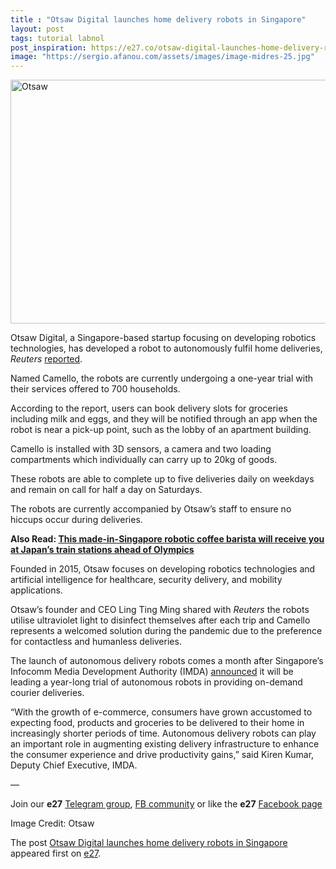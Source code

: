 ```yaml
---
title : "Otsaw Digital launches home delivery robots in Singapore"
layout: post
tags: tutorial labnol
post_inspiration: https://e27.co/otsaw-digital-launches-home-delivery-robots-in-singapore-20210412/
image: "https://sergio.afanou.com/assets/images/image-midres-25.jpg"
---
```


<img loading="lazy" class="aligncenter size-full wp-image-413867" src="https://e27.co/wp-content/uploads/2021/04/otsaw.jpg" alt="Otsaw" width="690" height="390" />
<p>Otsaw Digital, a Singapore-based startup focusing on developing robotics technologies, has developed a robot to autonomously fulfil home deliveries, <em>Reuters</em> <a rel="follow" href="https://www.reuters.com/article/us-singapore-robot-delivery/run-out-of-milk-robots-on-call-for-singapore-home-deliveries-idUSKBN2BZ02S">reported</a>.</p>
<p>Named Camello, the robots are currently undergoing a one-year trial with their services offered to 700 households.</p>
<p>According to the report, users can book delivery slots for groceries including milk and eggs, and they will be notified through an app when the robot is near a pick-up point, such as the lobby of an apartment building.</p>
<p>Camello is installed with 3D sensors, a camera and two loading compartments which individually can carry up to 20kg of goods.</p>
<p>These robots are able to complete up to five deliveries daily on weekdays and remain on call for half a day on Saturdays.</p>
<p>The robots are currently accompanied by Otsaw&#8217;s staff to ensure no hiccups occur during deliveries.</p>
<p><strong>Also Read: <a rel="follow" href="https://e27.co/this-made-in-singapore-robotic-coffee-barista-will-receive-you-at-japans-train-stations-ahead-of-olympics-20210121/">This made-in-Singapore robotic coffee barista will receive you at Japan&#8217;s train stations ahead of Olympics</a></strong></p>
<div class="jsx-1794864983 content">
<p>Founded in 2015, Otsaw focuses on developing robotics technologies and artificial intelligence for healthcare, security delivery, and mobility applications.</p>
<p>Otsaw&#8217;s founder and CEO Ling Ting Ming shared with <em>Reuters</em> the robots utilise ultraviolet light to disinfect themselves after each trip and Camello represents a welcomed solution during the pandemic due to the preference for contactless and humanless deliveries.</p>
<p>The launch of autonomous delivery robots comes a month after Singapore&#8217;s Infocomm Media Development Authority (IMDA) <a rel="follow" href="https://e27.co/singapore-testing-on-demand-courier-delivery-by-autonomous-robots-20210312/">announced</a> it will be leading a year-long trial of autonomous robots in providing on-demand courier deliveries.</p>
<p>“With the growth of e-commerce, consumers have grown accustomed to expecting food, products and groceries to be delivered to their home in increasingly shorter periods of time. Autonomous delivery robots can play an important role in augmenting existing delivery infrastructure to enhance the consumer experience and drive productivity gains,” said Kiren Kumar, Deputy Chief Executive, IMDA.</p>
<p>—</p>
<p data-pm-slice="1 1 []">Join our <strong>e27</strong> <a class="ProsemirrorEditor-link" rel="follow" href="https://t.me/joinchat/HmTbfBcGCZeykhM8NOlQ-g" rel="follow" >Telegram group</a>, <a class="ProsemirrorEditor-link" rel="follow" href="https://www.facebook.com/groups/e27co/permalink/886904662065955/" rel="follow" >FB community</a> or like the <strong>e27</strong> <a class="ProsemirrorEditor-link" rel="follow" href="https://www.facebook.com/e27/?ref=your_pages" rel="follow" >Facebook page</a></p>
<p data-pm-slice="1 1 []">Image Credit: Otsaw</p>
</div>
<p>The post <a rel="nofollow" href="https://e27.co/otsaw-digital-launches-home-delivery-robots-in-singapore-20210412/">Otsaw Digital launches home delivery robots in Singapore</a> appeared first on <a rel="nofollow" href="https://e27.co">e27</a>.</p>
